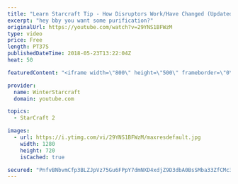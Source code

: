 ```yaml
---
title: "Learn Starcraft Tip - How Disruptors Work/Have Changed (Updated Patch 4.0 2018)"
excerpt: "hey bby you want some purification?"
originalUrl: https://youtube.com/watch?v=29YNS1BFWzM
type: video
price: Free
length: PT37S
publishedDateTime: 2018-05-23T13:22:04Z
heat: 50

featuredContent: "<iframe width=\"800\" height=\"500\" frameborder=\"0\" src=\"https://www.youtube.com/embed/29YNS1BFWzM\" allow=\"accelerometer; autoplay; encrypted-media; gyroscope; picture-in-picture\" allowfullscreen></iframe>"

provider:
  name: WinterStarcraft
  domain: youtube.com

topics:
  - StarCraft 2

images:
  - url: https://i.ytimg.com/vi/29YNS1BFWzM/maxresdefault.jpg
    width: 1280
    height: 720
    isCached: true

secured: "PnfvBNbvmCfp3BLZJpVz75Gu6FPpY7dmNXD4xdjZ9D3dbA0BsSMba33ZfCMc3+wySQAdyzXKPxvyRE6ihoeQkQos2wGUAmcus4F7/aZ4G9lUg3y0WOQKNq+UGRYIn8TKP+qxOpnltLedfHSP1vy+52otpyLfaad/9ZBfs+g0moO0BVJIPLqJ4ocLd5dHfCgBxD2gvFZKhXB1Z6x0ZE4UmSkOEZgWufR+aGNDQCL4y2ZvqzTrWcp4J6wle99wYnLQBcgGKFY7Tjr4ZlVIYc4oCRjmMzORIJGeU0ecopZ2hXgawtS+Yj8DbPFZJtRzcg2SoEXOOyRhXSImYvgQQkpObGgG5QS1ANUFMxw5AbnFNCCHWXDS6vyWVpzPHkB5qJ8e8cgJnNxcrscoscWd7f8ROZtxd6n5mUc6sh7WtVgAg+Q=;j7CYjwcBNKUNbXlWUHwsng=="
---
```


